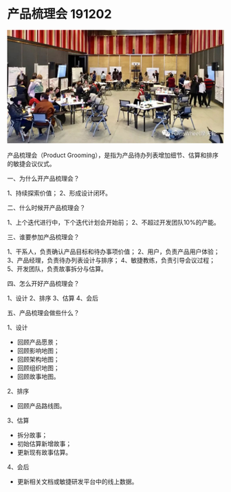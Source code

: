 # 产品梳理会 191202

![产品梳理会](img/产品梳理会.jpg)

产品梳理会（Product Grooming），是指为产品待办列表增加细节、估算和排序的敏捷会议仪式。

一、为什么开产品梳理会？

1、持续探索价值；
2、形成设计闭环。

二、什么时候开产品梳理会？

1、上个迭代进行中，下个迭代计划会开始前；
2、不超过开发团队10%的产能。

三、谁要参加产品梳理会？

1、干系人，负责确认产品目标和待办事项价值；
2、用户，负责产品用户体验；
3、产品经理，负责待办列表设计与排序；
4、敏捷教练，负责引导会议过程；
5、开发团队，负责故事拆分与估算。

四、怎么开好产品梳理会？

1、设计
2、排序
3、估算
4、会后

五、产品梳理会做些什么？

1、设计
- 回顾产品愿景；
- 回顾影响地图；
- 回顾架构地图；
- 回顾组织地图；
- 回顾故事地图。

2、排序
- 回顾产品路线图。

3、估算
- 拆分故事；
- 初始估算新增故事；
- 更新现有故事估算。

4、会后
- 更新相关文档或敏捷研发平台中的线上数据。